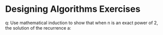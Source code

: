 # Designing Algorithms Exercises

q: Use mathematical induction to show that when n is an exact power of 2, the solution of the recurrence
a: 